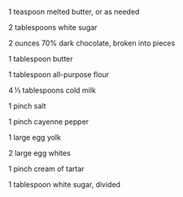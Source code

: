 1 teaspoon melted butter, or as needed

2 tablespoons white sugar

2 ounces 70% dark chocolate, broken into pieces

1 tablespoon butter

1 tablespoon all-purpose flour

4 ⅓ tablespoons cold milk

1 pinch salt

1 pinch cayenne pepper

1 large egg yolk

2 large egg whites

1 pinch cream of tartar

1 tablespoon white sugar, divided
